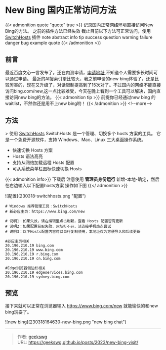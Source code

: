 # New Bing 国内正常访问方法

{{&lt; admonition quote &#34;quote&#34; true &gt;}}
记录国内正常网络环境直接访问New Bing的方法。
之前的插件方法已经失效
截止目前以下方法可正常访问，使用 [SwitchHosts](https://github.com/oldj/SwitchHosts) 插件
note abstract info tip success question warning failure danger bug example quote
{{&lt; /admonition &gt;}}

## 前言
最近百度文心一言发布了，还在内测申请，[申请地址](https://yiyan.baidu.com/welcome),不知道个人需要多长时间可以通过申请。
最近的AI搜索引擎比较火，我之前申请的new bing体验了，还是比较厉害的，现在又升级了，对话限制提高到了15次对了。不过国内的网络不能直接访问bing.com/new,这一点比较难受，今天在晚上看到一个工具可以解决，国内直接访问new bing的方法。
{{&lt; admonition tip &gt;}}
前提你已经通过new bing 的waitlist，不然你还是用不上new bing哟！
{{&lt; /admonition &gt;}}
&lt;!--more--&gt;
## 方法

&gt; 使用 [SwitchHosts](https://github.com/oldj/SwitchHosts)
SwitchHosts 是一个管理、切换多个 hosts 方案的工具。 它是一个免费开源软件，支持 Windows、Mac、Linux 三大桌面操作系统。
* 快速切换 Hosts 方案
* Hosts 语法高亮
* 支持从网络加载远程 Hosts 配置
* 可从系统菜单栏图标快速切换 Hosts

{{&lt; admonition info&gt;}}
下载后 注意使用 **管理员身份运行**
新增-本地-确定，然后在右边输入以下配置hosts方案
操作如下图
{{&lt;/ admonition &gt;}}

![配置](230318-switchhosts.png &#34;配置&#34;)


```hosts
# Windows 推荐管理工具：SwitchHosts
# 新必应主页：https://www.bing.com/new

# 说明1：如果失效，请在编辑里点击刷新，查看 Hosts 配置否有更新
# 说明2：如果配置获取失败，网址打不开，请连接手机热点尝试
# 说明3：以下Hosts配置内容可以自行复制使用，本地址仅为方便导入和后续更新

#必应主页相关
20.196.210.19 bing.com
20.196.210.19 www.bing.com 
20.196.210.19 r.bing.com
20.196.210.19 cn.bing.com

#Edge浏览器侧边栏相关
20.196.210.19 edgeservices.bing.com
20.196.210.19 sydney.bing.com
```

## 预览
接下来就可以正常在浏览器输入 https://www.bing.com/new
就能愉快的和new bing玩耍了。

![new bing](230318164630-new-bing.png &#34;new bing chat&#34;)


---

> 作者: [geekswg](https://github.com/geekswg)  
> URL: https://geekswg.github.io/posts/2023/new-bing-visit/  

